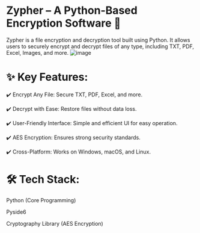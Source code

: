 # Zypher – A Python-Based Encryption Software 🔐
Zypher is a file encryption and decryption tool built using Python. It allows users to securely encrypt and decrypt files of any type, including TXT, PDF, Excel, Images, and more.
![image](https://github.com/user-attachments/assets/00f40572-01c8-41fd-be6a-136cc9b2e1d5)
# ✨ Key Features:
✔️ Encrypt Any File: Secure TXT, PDF, Excel, and more.

✔️ Decrypt with Ease: Restore files without data loss.

✔️ User-Friendly Interface: Simple and efficient UI for easy operation.

✔️ AES Encryption: Ensures strong security standards.

✔️ Cross-Platform: Works on Windows, macOS, and Linux.


# 🛠 Tech Stack:

Python (Core Programming)

Pyside6

Cryptography Library (AES Encryption)





